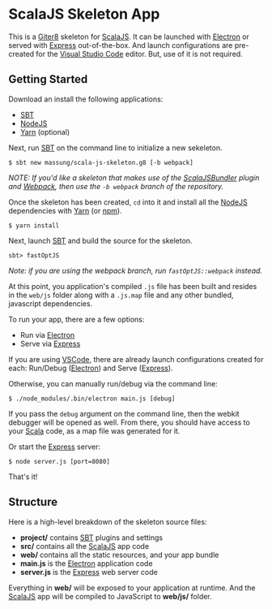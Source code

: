 # ScalaJS Skeleton App

This is a [Giter8][g8] skeleton for [ScalaJS][scalajs]. It can be launched with [Electron][electron] or served with [Express][express] out-of-the-box. And launch configurations are pre-created for the [Visual Studio Code][vscode] editor. But, use of it is not required.

## Getting Started

Download an install the following applications:

* [SBT][sbt]
* [NodeJS][nodejs]
* [Yarn][yarn] (optional)

Next, run [SBT][sbt] on the command line to initialize a new sekeleton.

```
$ sbt new massung/scala-js-skeleton.g8 [-b webpack]
```

*NOTE: If you'd like a skeleton that makes use of the [ScalaJSBundler][bundler] plugin and [Webpack][webpack], then use the `-b webpack` branch of the repository.*

Once the skeleton has been created, `cd` into it and install all the [NodeJS][nodejs] dependencies with [Yarn][yarn] (or [npm][npm]).

```
$ yarn install
```

Next, launch [SBT][sbt] and build the source for the skeleton.

```
sbt> fastOptJS
```

*Note: if you are using the webpack branch, run `fastOptJS::webpack` instead.*

At this point, you application's compiled `.js` file has been built and resides in the `web/js` folder along with a `.js.map` file and any other bundled, javascript dependencies.

To run your app, there are a few options:

* Run via [Electron][electron]
* Serve via [Express][express]

If you are using [VSCode][vscode], there are already launch configurations created for each: Run/Debug ([Electron][electron]) and Serve ([Express][express]).

Otherwise, you can manually run/debug via the command line:

```
$ ./node_modules/.bin/electron main.js [debug]
```

If you pass the `debug` argument on the command line, then the webkit debugger will be opened as well. From there, you should have access to your [Scala][scala] code, as a map file was generated for it.

Or start the [Express][express] server:

```
$ node server.js [port=8080]
```

That's it!

## Structure

Here is a high-level breakdown of the skeleton source files:

* **project/** contains [SBT][sbt] plugins and settings
* **src/** contains all the [ScalaJS][scalajs] app code
* **web/** contains all the static resources, and your app bundle
* **main.js** is the [Electron][electron] application code
* **server.js** is the [Express][express] web server code

Everything in **web/** will be exposed to your application at runtime. And the [ScalaJS][scalajs] app will be compiled to JavaScript to **web/js/** folder.

[g8]:           http://www.foundweekends.org/giter8
[scala]:        http://www.scala.org
[scalajs]:      http://www.scala-js.org
[bundler]:      https://scalacenter.github.io/scalajs-bundler
[webpack]:      https://webpack.github.io
[nodejs]:       https://nodejs.org
[electron]:     https://electron.atom.io
[express]:      http://expressjs.com
[yarn]:         https://yarnpkg.com/en
[npm]:          https://www.npmjs.com
[sbt]:          http://www.scala-sbt.org
[vscode]:       https://code.visualstudio.com
